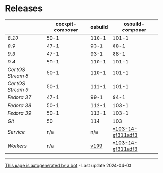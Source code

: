 # Releases
|       | cockpit-composer    | osbuild    | osbuild-composer    |
|-------|---------------------|------------|---------------------|
*8.10* | 50-1 | 110-1 | 101-1
*8.9* | 47-1 | 93-1 | 88-1
*9.3* | 47-1 | 93-1 | 88-1
*9.4* | 50-1 | 110-1 | 101-1
*CentOS Stream 8* | 50-1 | 110-1 | 101-1
*CentOS Stream 9* | 50-1 | 111-1 | 101-1
*Fedora 37* | 47-1 | 99-1 | 94-1
*Fedora 38* | 50-1 | 112-1 | 103-1
*Fedora 39* | 50-1 | 112-1 | 103-1
*Git* | 50 | 114 | 103
*Service* | n/a | n/a | [v103-14-gf311adf3](https://github.com/osbuild/osbuild-composer/compare/v103-14-gf311adf3...main)
*Workers* | n/a | [v109](https://github.com/osbuild/osbuild/compare/v109...main) | [v103-14-gf311adf3](https://github.com/osbuild/osbuild-composer/compare/v103-14-gf311adf3...main)

---

[This page is autogenerated by a bot](https://gitlab.cee.redhat.com/osbuild/guides-bot/-/blob/main/release_overview.py) - Last update 2024-04-03